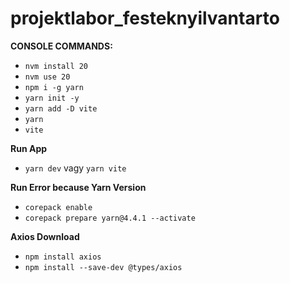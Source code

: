 # projektlabor_festeknyilvantarto

**CONSOLE COMMANDS:**
 - `nvm install 20`
 - `nvm use 20`
 - `npm i -g yarn`
 - `yarn init -y`
 - `yarn add -D vite`
 - `yarn`
 - `vite`


**Run App**
- `yarn dev` vagy `yarn vite`

**Run Error because Yarn Version**
- `corepack enable`
- `corepack prepare yarn@4.4.1 --activate`

**Axios Download**
- `npm install axios`
- `npm install --save-dev @types/axios`